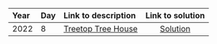 | Year | Day | Link to description | Link to solution
|:---|:---|:---|:---:|
| 2022 | 8 | [Treetop Tree House](https://adventofcode.com/2022/day/8) | [Solution](https://github.com/versenyi98/programming-contests/tree/master/Advent%20of%20Code/2022/Day%208%20-%20Treetop%20Tree%20House)|
